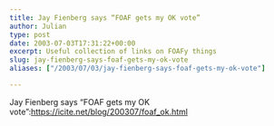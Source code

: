 ```yaml
---
title: Jay Fienberg says “FOAF gets my OK vote”
author: Julian
type: post
date: 2003-07-03T17:31:22+00:00
excerpt: Useful collection of links on FOAFy things
slug: jay-fienberg-says-foaf-gets-my-ok-vote 
aliases: ["/2003/07/03/jay-fienberg-says-foaf-gets-my-ok-vote"]

---
```

Jay Fienberg says &#8220;FOAF gets my OK vote&#8221;:https://icite.net/blog/200307/foaf_ok.html